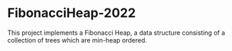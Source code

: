 # FibonacciHeap-2022
This project implements a Fibonacci Heap, a data structure consisting of a collection of trees which are min-heap ordered.
